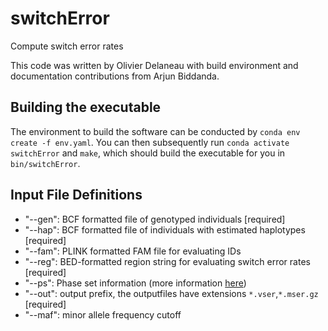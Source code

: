 # switchError
Compute switch error rates

This code was written by Olivier Delaneau with build environment and documentation contributions from Arjun Biddanda.

## Building the executable

The environment to build the software can be conducted by `conda env create -f env.yaml`. You can then subsequently run `conda activate switchError` and `make`, which should build the executable for you in `bin/switchError`.

## Input File Definitions

* "--gen": BCF formatted file of genotyped individuals [required]
* "--hap": BCF formatted file of individuals with estimated haplotypes [required] 
* "--fam": PLINK formatted FAM file for evaluating IDs 
* "--reg": BED-formatted region string for evaluating switch error rates  [required] 
* "--ps": Phase set information (more information [here](http://mathgen.stats.ox.ac.uk/genetics_software/shapeit/shapeit.html#readaware))
* "--out": output prefix, the outputfiles have extensions `*.vser`,`*.mser.gz`  [required]
* "--maf": minor allele frequency cutoff

